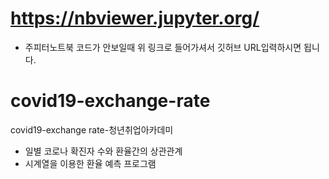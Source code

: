 # https://nbviewer.jupyter.org/
- 주피터노트북 코드가 안보일때 위 링크로 들어가셔서 깃허브 URL입력하시면 됩니다.

# covid19-exchange-rate
covid19-exchange rate-청년취업아카데미

- 일별 코로나 확진자 수와 환율간의 상관관계
- 시계열을 이용한 환율 예측 프로그램
